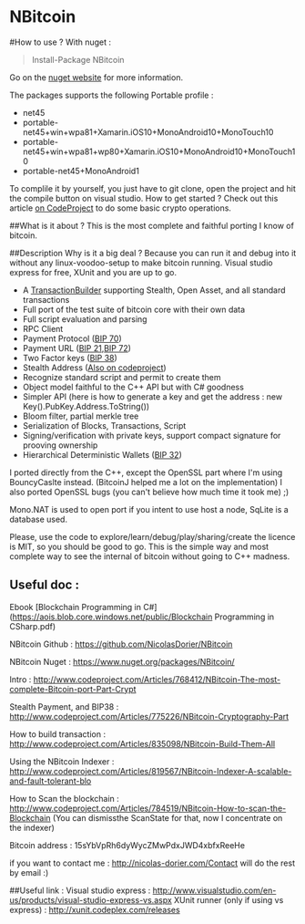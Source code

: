 NBitcoin
=======

#How to use ?
With nuget :
>Install-Package NBitcoin 

Go on the [nuget website](https://www.nuget.org/packages/NBitcoin/) for more information.

The packages supports the following Portable profile :

* net45
* portable-net45+win+wpa81+Xamarin.iOS10+MonoAndroid10+MonoTouch10
* portable-net45+win+wpa81+wp80+Xamarin.iOS10+MonoAndroid10+MonoTouch10
* portable-net45+MonoAndroid1

To complile it by yourself, you just have to git clone, open the project and hit the compile button on visual studio.
How to get started ? Check out this article [on CodeProject](http://www.codeproject.com/Articles/768412/NBitcoin-The-most-complete-Bitcoin-port-Part-Crypt) to do some basic crypto operations.

##What is it about ?
This is the most complete and faithful porting I know of bitcoin.

##Description
Why is it a big deal ? Because you can run it and debug into it without any linux-voodoo-setup to make bitcoin running.
Visual studio express for free, XUnit and you are up to go.

* A [TransactionBuilder](http://www.codeproject.com/Articles/835098/NBitcoin-Build-Them-All) supporting Stealth, Open Asset, and all standard transactions
* Full port of the test suite of bitcoin core with their own data
* Full script evaluation and parsing
* RPC Client
* Payment Protocol ([BIP 70](https://github.com/bitcoin/bips/blob/master/bip-0070.mediawiki))
* Payment URL ([BIP 21](https://github.com/bitcoin/bips/blob/master/bip-0021.mediawiki),[BIP 72](https://github.com/bitcoin/bips/blob/master/bip-0072.mediawiki))
* Two Factor keys ([BIP 38](http://www.codeproject.com/Articles/775226/NBitcoin-Cryptography-Part))
* Stealth Address ([Also on codeproject](http://www.codeproject.com/Articles/775226/NBitcoin-Cryptography-Part))
* Recognize standard script and permit to create them
* Object model faithful to the C++ API but with C# goodness
* Simpler API (here is how to generate a key and get the address : new Key().PubKey.Address.ToString())
* Bloom filter, partial merkle tree
* Serialization of Blocks, Transactions, Script
* Signing/verification with private keys, support compact signature for prooving ownership
* Hierarchical Deterministic Wallets ([BIP 32](https://github.com/bitcoin/bips/blob/master/bip-0032.mediawiki))


I ported directly from the C++, except the OpenSSL part where I'm using BouncyCaslte instead. (BitcoinJ helped me a lot on the implementation)
I also ported OpenSSL bugs (you can't believe how much time it took me) ;)

Mono.NAT is used to open port if you intent to use host a node,
SqLite is a database used.

Please, use the code to explore/learn/debug/play/sharing/create the licence is MIT, so you should be good to go.
This is the simple way and most complete way to see the internal of bitcoin without going to C++ madness.

## Useful doc :

 Ebook [Blockchain Programming in C#](https://aois.blob.core.windows.net/public/Blockchain Programming in CSharp.pdf)

NBitcoin Github : https://github.com/NicolasDorier/NBitcoin

NBitcoin Nuget : https://www.nuget.org/packages/NBitcoin/

Intro : http://www.codeproject.com/Articles/768412/NBitcoin-The-most-complete-Bitcoin-port-Part-Crypt

Stealth Payment, and BIP38 : http://www.codeproject.com/Articles/775226/NBitcoin-Cryptography-Part

How to build transaction : http://www.codeproject.com/Articles/835098/NBitcoin-Build-Them-All

Using the NBitcoin Indexer : http://www.codeproject.com/Articles/819567/NBitcoin-Indexer-A-scalable-and-fault-tolerant-blo

How to Scan the blockchain : http://www.codeproject.com/Articles/784519/NBitcoin-How-to-scan-the-Blockchain (You can dismissthe ScanState for that, now I concentrate on the indexer)

Bitcoin address : 15sYbVpRh6dyWycZMwPdxJWD4xbfxReeHe

if you want to contact me : http://nicolas-dorier.com/Contact will do the rest by email :)


##Useful link :
Visual studio express : http://www.visualstudio.com/en-us/products/visual-studio-express-vs.aspx
XUnit runner (only if using vs express) : http://xunit.codeplex.com/releases
